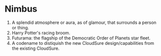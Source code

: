 # Nimbus
1. A splendid atmosphere or aura, as of glamour, that surrounds a person or thing.
2. Harry Potter's racing broom.
3. Futurama: the flagship of the Democratic Order of Planets star fleet. 
4. A codename to distiquish the new CloudSure design/capabilities from the existing CloudSure.
